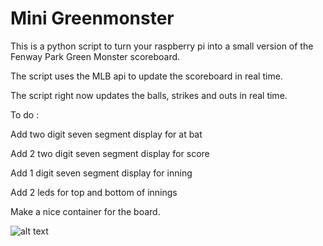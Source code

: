 # Mini Greenmonster

This is a python script to turn your raspberry pi into a small version of the Fenway Park Green Monster scoreboard.

The script uses the MLB api to update the scoreboard in real time.

The script right now updates the balls, strikes and outs in real time.

To do :

Add two digit seven segment display for at bat

Add 2 two digit seven segment display for score

Add 1 digit seven segment display for inning

Add 2 leds for top and bottom of innings

Make a nice container for the board. 

![alt text](https://raw.githubusercontent.com/edeo/minigreenmonster/greenmonsterpi.jpg)
